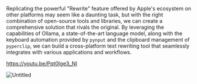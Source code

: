 Replicating the powerful "Rewrite" feature offered by Apple's ecosystem on other platforms may seem like a daunting task, but with the right combination of open-source tools and libraries, we can create a comprehensive solution that rivals the original. By leveraging the capabilities of Ollama, a state-of-the-art language model, along with the keyboard automation provided by `pynput` and the clipboard management of `pyperclip`, we can build a cross-platform text rewriting tool that seamlessly integrates with various applications and workflows.



https://youtu.be/Pqt0Ige3_NI

![Untitled](https://github.com/user-attachments/assets/59fa35e6-cba1-4908-ad25-7cc4c9733430)
